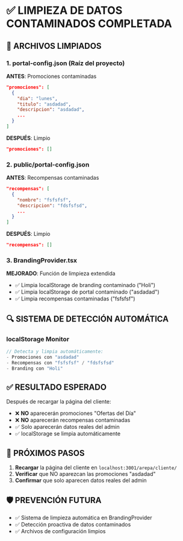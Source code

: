 # ✅ LIMPIEZA DE DATOS CONTAMINADOS COMPLETADA

## 🧹 **ARCHIVOS LIMPIADOS**

### 1. **portal-config.json** (Raíz del proyecto)
**ANTES**: Promociones contaminadas
```json
"promociones": [
  {
    "dia": "lunes",
    "titulo": "asdadad",
    "descripcion": "asdadad",
    ...
  }
]
```

**DESPUÉS**: Limpio
```json
"promociones": []
```

### 2. **public/portal-config.json**
**ANTES**: Recompensas contaminadas
```json
"recompensas": [
  {
    "nombre": "fsfsfsf",
    "descripcion": "fdsfsfsd",
    ...
  }
]
```

**DESPUÉS**: Limpio
```json
"recompensas": []
```

### 3. **BrandingProvider.tsx**
**MEJORADO**: Función de limpieza extendida
- ✅ Limpia localStorage de branding contaminado ("Holi")
- ✅ Limpia localStorage de portal contaminado ("asdadad")
- ✅ Limpia recompensas contaminadas ("fsfsfsf")

## 🔍 **SISTEMA DE DETECCIÓN AUTOMÁTICA**

### **localStorage Monitor**
```typescript
// Detecta y limpia automáticamente:
- Promociones con "asdadad"
- Recompensas con "fsfsfsf" / "fdsfsfsd"
- Branding con "Holi"
```

## ✅ **RESULTADO ESPERADO**

Después de recargar la página del cliente:
- ❌ **NO** aparecerán promociones "Ofertas del Día"
- ❌ **NO** aparecerán recompensas contaminadas
- ✅ Solo aparecerán datos reales del admin
- ✅ localStorage se limpia automáticamente

## 🔄 **PRÓXIMOS PASOS**

1. **Recargar** la página del cliente en `localhost:3001/arepa/cliente/`
2. **Verificar** que NO aparezcan las promociones "asdadad"
3. **Confirmar** que solo aparecen datos reales del admin

## 🛡️ **PREVENCIÓN FUTURA**

- ✅ Sistema de limpieza automática en BrandingProvider
- ✅ Detección proactiva de datos contaminados
- ✅ Archivos de configuración limpios
